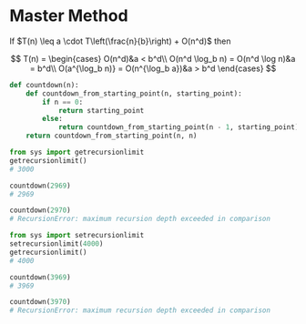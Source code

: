 # Master Method

If $T(n) \leq a \cdot T\left(\frac{n}{b}\right) + O(n^d)$ then

$$
T(n) = \begin{cases}
O(n^d)&a < b^d\\
O(n^d \log_b n) = O(n^d \log n)&a = b^d\\
O(a^{\log_b n)} = O(n^{\log_b a})&a > b^d
\end{cases}
$$

```python
def countdown(n):
    def countdown_from_starting_point(n, starting_point):
        if n == 0:
            return starting_point
        else:
            return countdown_from_starting_point(n - 1, starting_point)
    return countdown_from_starting_point(n, n)
```

```python
from sys import getrecursionlimit
getrecursionlimit()
# 3000

countdown(2969)
# 2969

countdown(2970)
# RecursionError: maximum recursion depth exceeded in comparison
```

```python
from sys import setrecursionlimit
setrecursionlimit(4000)
getrecursionlimit()
# 4000

countdown(3969)
# 3969

countdown(3970)
# RecursionError: maximum recursion depth exceeded in comparison
```
